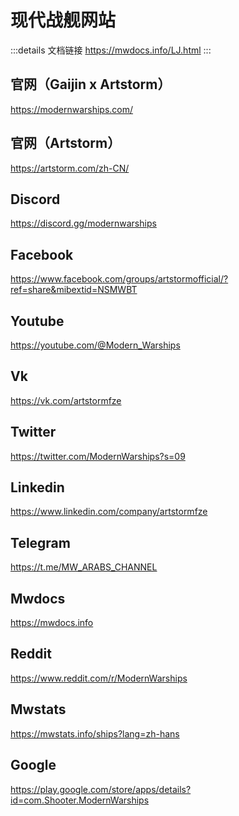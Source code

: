 # 现代战舰网站
:::details 文档链接
https://mwdocs.info/LJ.html
:::
## 官网（Gaijin x Artstorm）

https://modernwarships.com/

## 官网（Artstorm）

https://artstorm.com/zh-CN/

## Discord

https://discord.gg/modernwarships

## Facebook

https://www.facebook.com/groups/artstormofficial/?ref=share&mibextid=NSMWBT

## Youtube

https://youtube.com/@Modern_Warships

## Vk

https://vk.com/artstormfze

## Twitter

https://twitter.com/ModernWarships?s=09

## Linkedin

https://www.linkedin.com/company/artstormfze

## Telegram

https://t.me/MW_ARABS_CHANNEL

## Mwdocs

https://mwdocs.info

## Reddit

https://www.reddit.com/r/ModernWarships

## Mwstats

https://mwstats.info/ships?lang=zh-hans

## Google

https://play.google.com/store/apps/details?id=com.Shooter.ModernWarships
